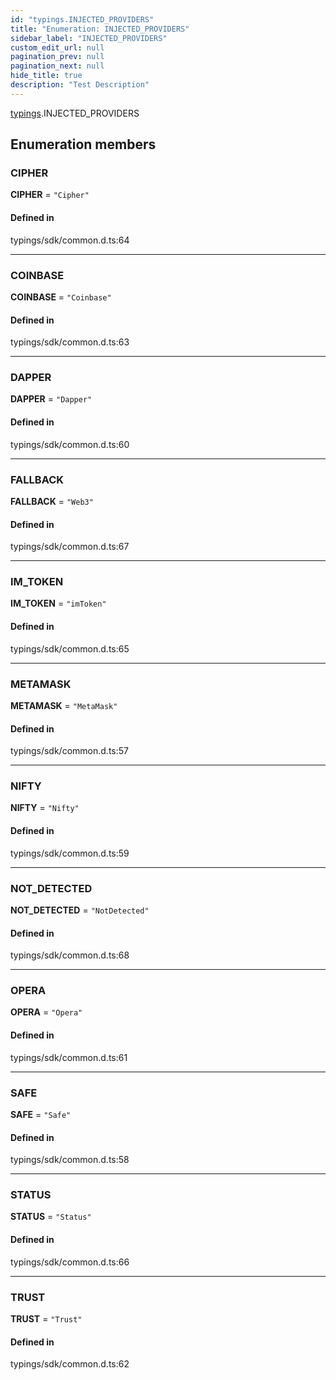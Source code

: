 ```yaml
---
id: "typings.INJECTED_PROVIDERS"
title: "Enumeration: INJECTED_PROVIDERS"
sidebar_label: "INJECTED_PROVIDERS"
custom_edit_url: null
pagination_prev: null
pagination_next: null
hide_title: true
description: "Test Description"
---
```


[typings](../namespaces/typings.md).INJECTED_PROVIDERS

## Enumeration members

### CIPHER

 **CIPHER** = `"Cipher"`

#### Defined in

typings/sdk/common.d.ts:64

___

### COINBASE

 **COINBASE** = `"Coinbase"`

#### Defined in

typings/sdk/common.d.ts:63

___

### DAPPER

 **DAPPER** = `"Dapper"`

#### Defined in

typings/sdk/common.d.ts:60

___

### FALLBACK

 **FALLBACK** = `"Web3"`

#### Defined in

typings/sdk/common.d.ts:67

___

### IM\_TOKEN

 **IM\_TOKEN** = `"imToken"`

#### Defined in

typings/sdk/common.d.ts:65

___

### METAMASK

 **METAMASK** = `"MetaMask"`

#### Defined in

typings/sdk/common.d.ts:57

___

### NIFTY

 **NIFTY** = `"Nifty"`

#### Defined in

typings/sdk/common.d.ts:59

___

### NOT\_DETECTED

 **NOT\_DETECTED** = `"NotDetected"`

#### Defined in

typings/sdk/common.d.ts:68

___

### OPERA

 **OPERA** = `"Opera"`

#### Defined in

typings/sdk/common.d.ts:61

___

### SAFE

 **SAFE** = `"Safe"`

#### Defined in

typings/sdk/common.d.ts:58

___

### STATUS

 **STATUS** = `"Status"`

#### Defined in

typings/sdk/common.d.ts:66

___

### TRUST

 **TRUST** = `"Trust"`

#### Defined in

typings/sdk/common.d.ts:62
